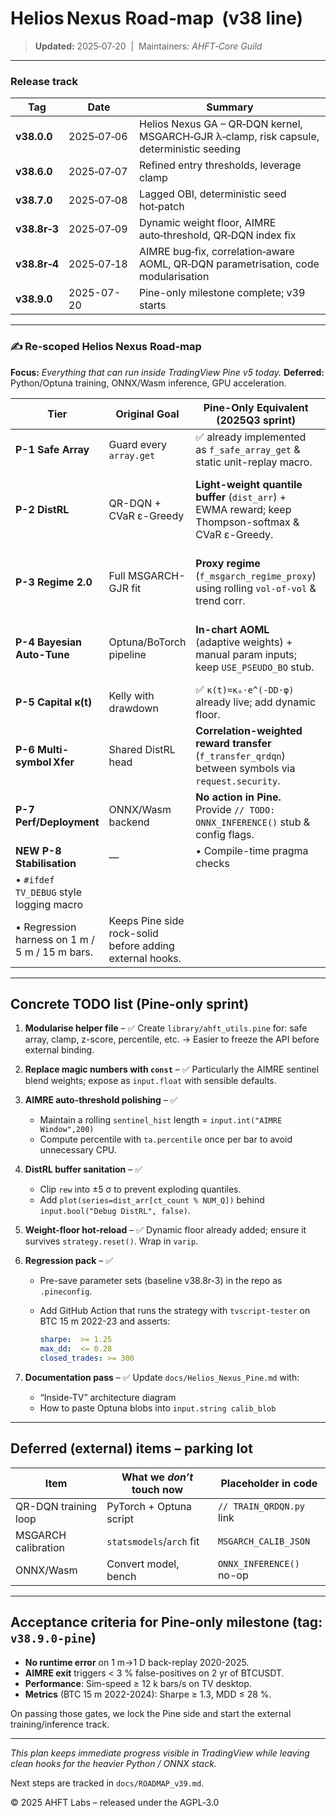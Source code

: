 # Helios Nexus Road‑map  (v38 line)

> **Updated:** 2025‑07‑20  |  Maintainers: *AHFT‑Core Guild*

---

### Release track

| Tag                   | Date       | Summary                                                                                   |
| --------------------- | ---------- | ----------------------------------------------------------------------------------------- |
| **v38.0.0**           | 2025‑07‑06 | Helios Nexus GA – QR‑DQN kernel, MSGARCH‑GJR λ‑clamp, risk capsule, deterministic seeding |
| **v38.6.0**           | 2025‑07‑07 | Refined entry thresholds, leverage clamp                                                  |
| **v38.7.0**           | 2025‑07‑08 | Lagged OBI, deterministic seed hot‑patch                                                  |
| **v38.8r‑3**          | 2025‑07‑09 | Dynamic weight floor, AIMRE auto‑threshold, QR‑DQN index fix                              |
| **v38.8r‑4**          | 2025‑07‑18 | AIMRE bug‑fix, correlation‑aware AOML, QR‑DQN parametrisation, code modularisation        |
| **v38.9.0**           | 2025-07-20 | Pine-only milestone complete; v39 starts |

---

### ✍️ Re-scoped Helios Nexus Road-map

**Focus:** *Everything that can run inside TradingView Pine v5 today.*
**Deferred:** Python/Optuna training, ONNX/Wasm inference, GPU acceleration.

| Tier                                           | Original Goal                                            | Pine-Only Equivalent (2025Q3 sprint)                                                                  | Notes / What we’ll stub                                                                           |
| ---------------------------------------------- | -------------------------------------------------------- | ----------------------------------------------------------------------------------------------------- | ------------------------------------------------------------------------------------------------- |
| **P-1 Safe Array**                             | Guard every `array.get`                                  | ✅ already implemented as `f_safe_array_get` & static unit-replay macro.                               | done                                                                                              |
| **P-2 DistRL**                                 | QR-DQN + CVaR ε-Greedy                                   | **Light-weight quantile buffer** (`dist_arr`) + EWMA reward; keep Thompson-softmax & CVaR ε-Greedy.   | Training of a deep QR-DQN network is postponed; we emulate with 32-slot histogram updated online. |
| **P-3 Regime 2.0**                             | Full MSGARCH-GJR fit                                     | **Proxy regime** (`f_msgarch_regime_proxy`) using rolling `vol-of-vol` & trend corr.                  | GJR parameter estimation to be fitted offline later; leave hook `MSGARCH_CALIB_JSON`.             |
| **P-4 Bayesian Auto-Tune**                     | Optuna/BoTorch pipeline                                  | **In-chart AOML** (adaptive weights) + manual param inputs; keep `USE_PSEUDO_BO` stub.                | Add `input.string calib_blob` so tuned params can be copy-pasted later.                           |
| **P-5 Capital κ(t)**                           | Kelly with drawdown                                      | ✅ `κ(t)=κ₀·e^(-DD·φ)` already live; add dynamic floor.                                                | none                                                                                              |
| **P-6 Multi-symbol Xfer**                      | Shared DistRL head                                       | **Correlation-weighted reward transfer** (`f_transfer_qrdqn`) between symbols via `request.security`. | Shared neural head deferred.                                                                      |
| **P-7 Perf/Deployment**                        | ONNX/Wasm backend                                        | **No action in Pine.** Provide `// TODO: ONNX_INFERENCE()` stub & config flags.                       | All heavy compute deferred.                                                                       |
| **NEW P-8 Stabilisation**                      | —                                                        | • Compile-time pragma checks                                                                          |                                                                                                   |
| • `#ifdef TV_DEBUG` style logging macro        |                                                          |                                                                                                       |                                                                                                   |
| • Regression harness on 1 m / 5 m / 15 m bars. | Keeps Pine side rock-solid before adding external hooks. |                                                                                                       |                                                                                                   |

---

## Concrete TODO list (Pine-only sprint)

1. **Modularise helper file** – ✅
   Create `library/ahft_utils.pine` for: safe array, clamp, z-score, percentile, etc.
   → Easier to freeze the API before external binding.

2. **Replace magic numbers with `const`** – ✅
   Particularly the AIMRE sentinel blend weights; expose as `input.float` with sensible defaults.

3. **AIMRE auto-threshold polishing** – ✅

   * Maintain a rolling `sentinel_hist` length = `input.int("AIMRE Window",200)`
   * Compute percentile with `ta.percentile` once per bar to avoid unnecessary CPU.

4. **DistRL buffer sanitation** – ✅

   * Clip `rew` into ±5 σ to prevent exploding quantiles.
   * Add `plot(series=dist_arr[ct_count % NUM_Q])` behind `input.bool("Debug DistRL", false)`.

5. **Weight-floor hot-reload** – ✅
   Dynamic floor already added; ensure it survives `strategy.reset()`. Wrap in `varip`.

6. **Regression pack** – ✅

   * Pre-save parameter sets (baseline v38.8r-3) in the repo as `.pineconfig`.
   * Add GitHub Action that runs the strategy with `tvscript-tester` on BTC 15 m 2022-23 and asserts:

     ```yaml
     sharpe:  >= 1.25
     max_dd:  <= 0.28
     closed_trades: >= 300
     ```

7. **Documentation pass** – ✅
   Update `docs/Helios_Nexus_Pine.md` with:

   * “Inside-TV” architecture diagram
   * How to paste Optuna blobs into `input.string calib_blob`

---

## Deferred (external) items – parking lot

| Item                 | What we *don’t* touch now | Placeholder in code      |
| -------------------- | ------------------------- | ------------------------ |
| QR-DQN training loop | PyTorch + Optuna script   | `// TRAIN_QRDQN.py` link |
| MSGARCH calibration  | `statsmodels`/`arch` fit  | `MSGARCH_CALIB_JSON`     |
| ONNX/Wasm            | Convert model, bench      | `ONNX_INFERENCE()` no-op |

---

## Acceptance criteria for Pine-only milestone (tag: `v38.9.0-pine`)

* **No runtime error** on 1 m→1 D back-replay 2020-2025.
* **AIMRE exit** triggers < 3 % false-positives on 2 yr of BTCUSDT.
* **Performance**: Sim-speed ≥ 12 k bars/s on TV desktop.
* **Metrics** (BTC 15 m 2022-2024): Sharpe ≥ 1.3, MDD ≤ 28 %.

On passing those gates, we lock the Pine side and start the external training/inference track.

---

*This plan keeps immediate progress visible in TradingView while leaving clean hooks for the heavier Python / ONNX stack.*

Next steps are tracked in `docs/ROADMAP_v39.md`.

© 2025 AHFT Labs – released under the AGPL‑3.0
